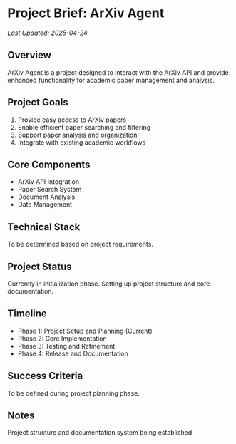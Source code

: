 # Project Brief: ArXiv Agent
*Last Updated: 2025-04-24*

## Overview
ArXiv Agent is a project designed to interact with the ArXiv API and provide enhanced functionality for academic paper management and analysis.

## Project Goals
1. Provide easy access to ArXiv papers
2. Enable efficient paper searching and filtering
3. Support paper analysis and organization
4. Integrate with existing academic workflows

## Core Components
- ArXiv API Integration
- Paper Search System
- Document Analysis
- Data Management

## Technical Stack
To be determined based on project requirements.

## Project Status
Currently in initialization phase. Setting up project structure and core documentation.

## Timeline
- Phase 1: Project Setup and Planning (Current)
- Phase 2: Core Implementation
- Phase 3: Testing and Refinement
- Phase 4: Release and Documentation

## Success Criteria
To be defined during project planning phase.

## Notes
Project structure and documentation system being established.